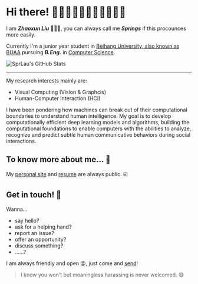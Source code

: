 # Hi there! 👏👏🏻👏🏼👏🏽👏🏾👏🏿
I am ***Zhaoxun Liu*** 🙋🏻‍♂️, you can always call me ***Springs*** if this procounces more easily.

Currently I'm a junior year student in [Beihang University, also known as BUAA](http://buaa.edu.cn/) pursuing ***B.Eng.*** in [Computer Science](https://scse.buaa.edu.cn/).

![SprLau's GitHub Stats](https://github-readme-stats.anuraghazra1.vercel.app/api?username=SprLau&show_icons=true&theme=blueberry)

------

My research interests mainly are:
* Visual Computing (Vision & Graphcis)
* Human-Computer Interaction (HCI)

I have been pondering how machines can break out of their computational boundaries to understand human intelligence. My goal is to develop computationally efficient deep learning models and algorithms, building the computational foundations to enable computers with the abilities to analyze, recognize and predict subtle human communicative behaviors during social interactions.



## To know more about me… 🤔

My [personal site](https://sprlau.github.io/) and [resume](https://sprlau.github.io/zhaoxun_liu_resume.pdf) are always public. ☑️



## Get in touch! 📨

Wanna…

* say hello?
* ask for a helping hand?
* report an issue?
* offer an opportunity?
* discuss something?
* ……?

I am always friendly and open 😝, just come and [send](mailto:lau@buaa.edu.cn)!

> I know you won’t but meaningless harassing is never welcomed. 😅


